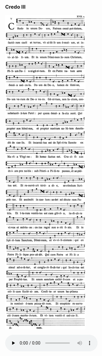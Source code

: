 ### Credo III

![](images/credo-iii.jpg)

<audio src="https://storage.googleapis.com/kyriale/djc_credo_03_mp3_1.mp3" preload="none" controls="controls"></audio>

